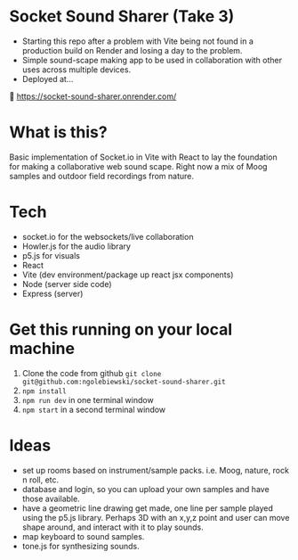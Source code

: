 # Socket Sound Sharer (Take 3)
- Starting this repo after a problem with Vite being not found in a production build on Render and losing a day to the problem.
- Simple sound-scape making app to be used in collaboration with other uses across multiple devices.
- Deployed at...

🔗 https://socket-sound-sharer.onrender.com/


# What is this?
Basic implementation of Socket.io in Vite with React to lay the foundation for making a collaborative web sound scape. Right now a mix of Moog samples and outdoor field recordings from nature.

# Tech
- socket.io for the websockets/live collaboration
- Howler.js for the audio library
- p5.js for visuals
- React
- Vite (dev environment/package up react jsx components)
- Node (server side code)
- Express (server)

# Get this running on your local machine
1.  Clone the code from github `git clone git@github.com:ngolebiewski/socket-sound-sharer.git`
2.  `npm install`
3.  `npm run dev` in one terminal window
4.  `npm start` in a second terminal window

# Ideas
- set up rooms based on instrument/sample packs. i.e. Moog, nature, rock n roll, etc.
- database and login, so you can upload your own samples and have those available.
- have a geometric line drawing get made, one line per sample played using the p5.js library. Perhaps 3D with an x,y,z point and user can move shape around, and interact with it to play sounds.
- map keyboard to sound samples.
- tone.js for synthesizing sounds. 